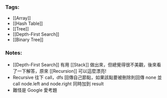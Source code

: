 ### Tags:
- [[Array]]
- [[Hash Table]]
- [[Tree]]
- [[Depth-First Search]]
- [[Binary Tree]]
### Notes:
- [[Depth-First Search]] 有用 [[Stack]] 做出來，但總覺得很不美觀，後來看了一下解答，原來 [[Recursion]] 可以這麼漂亮!
- Recursive 往下 call，dfs 回傳自己節點，如果該點要被刪除則回傳 none 並 call node.left and node.right 同時加到 result
- 難怪是 Google 愛考題